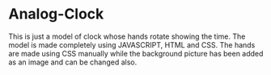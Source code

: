 # Analog-Clock
This is just a model of clock whose hands rotate showing the time. The model is made completely using JAVASCRIPT, HTML and CSS. The hands are made using CSS manually while the background picture has been added as an image and can be changed also.
